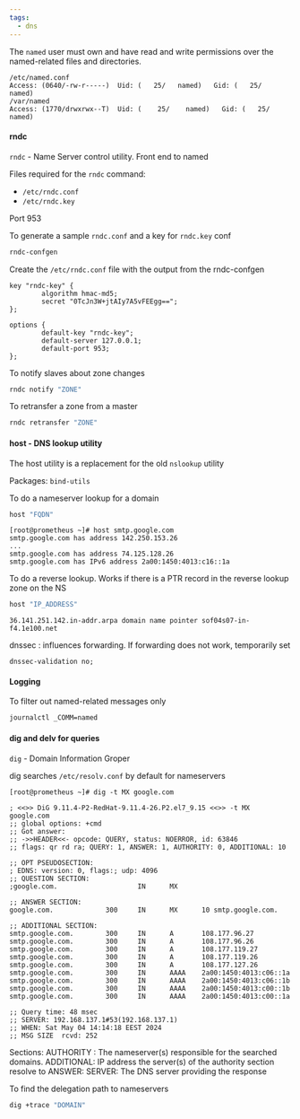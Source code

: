```yaml
---
tags:
  - dns
---
```


The `named` user must own and have read and write permissions over the named-related files and directories. 

```
/etc/named.conf
Access: (0640/-rw-r-----)  Uid: (   25/   named)   Gid: (   25/   named)
/var/named
Access: (1770/drwxrwx--T)  Uid: (    25/    named)   Gid: (   25/   named)
```

#### rndc 

`rndc` - Name Server control utility. Front end to named

Files required for the `rndc` command: 
- `/etc/rndc.conf`
- `/etc/rndc.key`

Port 953

To generate a sample `rndc.conf` and a key for `rndc.key` conf

``` bash
rndc-confgen
```

Create the `/etc/rndc.conf` file with the output from the rndc-confgen

```
key "rndc-key" {
        algorithm hmac-md5;
        secret "0TcJn3W+jtAIy7A5vFEEgg==";
};

options {
        default-key "rndc-key";
        default-server 127.0.0.1;
        default-port 953;
};
```

To notify slaves about zone changes

``` bash
rndc notify "ZONE"
```

To retransfer a zone from a master

``` bash
rndc retransfer "ZONE"
```

#### host - DNS lookup utility

The host utility is a replacement for the old `nslookup` utility

Packages: 
`bind-utils`

To do a nameserver lookup for a domain

``` bash
host "FQDN"
```

```
[root@prometheus ~]# host smtp.google.com
smtp.google.com has address 142.250.153.26
...
smtp.google.com has address 74.125.128.26
smtp.google.com has IPv6 address 2a00:1450:4013:c16::1a
```

To do a reverse lookup. Works if there is a PTR record in the reverse lookup zone on the NS

``` bash
host "IP_ADDRESS"
```

```
36.141.251.142.in-addr.arpa domain name pointer sof04s07-in-f4.1e100.net
```

dnssec : influences forwarding. If forwarding does not work, temporarily set 

```
dnssec-validation no;
```

#### Logging

To filter out named-related messages only

``` bash
journalctl _COMM=named
```

#### dig and delv for queries

`dig` - Domain Information Groper

dig searches `/etc/resolv.conf` by default for nameservers

```
[root@prometheus ~]# dig -t MX google.com

; <<>> DiG 9.11.4-P2-RedHat-9.11.4-26.P2.el7_9.15 <<>> -t MX google.com
;; global options: +cmd
;; Got answer:
;; ->>HEADER<<- opcode: QUERY, status: NOERROR, id: 63846
;; flags: qr rd ra; QUERY: 1, ANSWER: 1, AUTHORITY: 0, ADDITIONAL: 10

;; OPT PSEUDOSECTION:
; EDNS: version: 0, flags:; udp: 4096
;; QUESTION SECTION:
;google.com.                    IN      MX

;; ANSWER SECTION:
google.com.             300     IN      MX      10 smtp.google.com.

;; ADDITIONAL SECTION:
smtp.google.com.        300     IN      A       108.177.96.27
smtp.google.com.        300     IN      A       108.177.96.26
smtp.google.com.        300     IN      A       108.177.119.27
smtp.google.com.        300     IN      A       108.177.119.26
smtp.google.com.        300     IN      A       108.177.127.26
smtp.google.com.        300     IN      AAAA    2a00:1450:4013:c06::1a
smtp.google.com.        300     IN      AAAA    2a00:1450:4013:c06::1b
smtp.google.com.        300     IN      AAAA    2a00:1450:4013:c00::1b
smtp.google.com.        300     IN      AAAA    2a00:1450:4013:c00::1a

;; Query time: 48 msec
;; SERVER: 192.168.137.1#53(192.168.137.1)
;; WHEN: Sat May 04 14:14:18 EEST 2024
;; MSG SIZE  rcvd: 252
```

Sections:
AUTHORITY : The nameserver(s) responsible for the searched domains.
ADDITIONAL:  IP address the server(s) of the authority section resolve to
ANSWER: 
SERVER: The DNS server providing the response

To find the delegation path to nameservers

``` bash
dig +trace "DOMAIN"
```

